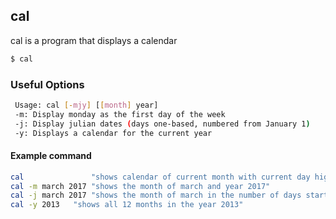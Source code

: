 ---
---

cal
-------
cal is a program that displays a calendar
<!-- one line explanation would go here -->



<!-- minimal example -->
~~~ bash
$ cal
~~~

<!--more-->

### Useful Options
~~~ bash
 Usage: cal [-mjy] [[month] year]
 -m: Display monday as the first day of the week
 -j: Display julian dates (days one-based, numbered from January 1)
 -y: Displays a calendar for the current year
~~~




#### Example command
~~~ bash
cal               "shows calendar of current month with current day highlighted"
cal -m march 2017 "shows the month of march and year 2017"
cal -j march 2017 "shows the month of march in the number of days starting from January 1st"
cal -y 2013	  "shows all 12 months in the year 2013"
~~~
